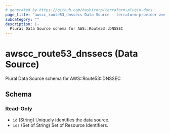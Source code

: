 ```yaml
---
# generated by https://github.com/hashicorp/terraform-plugin-docs
page_title: "awscc_route53_dnssecs Data Source - terraform-provider-awscc"
subcategory: ""
description: |-
  Plural Data Source schema for AWS::Route53::DNSSEC
---
```


# awscc_route53_dnssecs (Data Source)

Plural Data Source schema for AWS::Route53::DNSSEC



<!-- schema generated by tfplugindocs -->
## Schema

### Read-Only

- `id` (String) Uniquely identifies the data source.
- `ids` (Set of String) Set of Resource Identifiers.
